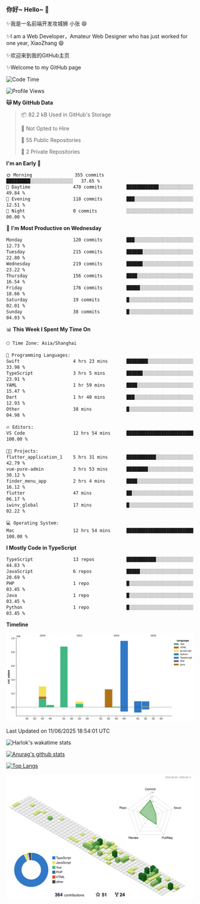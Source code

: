### 你好~ Hello~ 👋

✨我是一名前端开发攻城狮 小张 😄

✨I am a Web Developer，Amateur Web Designer who has just worked for one year, XiaoZhang 😄

✨欢迎来到我的GitHub主页

✨Welcome to my GitHub page
<!--
**7148505/7148505** is a ✨ _special_ ✨ repository because its `README.md` (this file) appears on your GitHub profile.

Here are some ideas to get you started:

- 🔭 I’m currently working on ...
- 🌱 I’m currently learning ...
- 👯 I’m looking to collaborate on ...
- 🤔 I’m looking for help with ...
- 💬 Ask me about ...
- 📫 How to reach me: ...
- 😄 Pronouns: ...
- ⚡ Fun fact: ...
-->

<!--START_SECTION:waka-->
![Code Time](http://img.shields.io/badge/Code%20Time-2%2C698%20hrs%2019%20mins-blue)

![Profile Views](http://img.shields.io/badge/Profile%20Views-0-blue)

**🐱 My GitHub Data** 

> 📦 82.2 kB Used in GitHub's Storage 
 > 
> 🚫 Not Opted to Hire
 > 
> 📜 55 Public Repositories 
 > 
> 🔑 2 Private Repositories 
 > 
**I'm an Early 🐤** 

```text
🌞 Morning                355 commits         █████████░░░░░░░░░░░░░░░░   37.65 % 
🌆 Daytime                470 commits         ████████████░░░░░░░░░░░░░   49.84 % 
🌃 Evening                118 commits         ███░░░░░░░░░░░░░░░░░░░░░░   12.51 % 
🌙 Night                  0 commits           ░░░░░░░░░░░░░░░░░░░░░░░░░   00.00 % 
```
📅 **I'm Most Productive on Wednesday** 

```text
Monday                   120 commits         ███░░░░░░░░░░░░░░░░░░░░░░   12.73 % 
Tuesday                  215 commits         ██████░░░░░░░░░░░░░░░░░░░   22.80 % 
Wednesday                219 commits         ██████░░░░░░░░░░░░░░░░░░░   23.22 % 
Thursday                 156 commits         ████░░░░░░░░░░░░░░░░░░░░░   16.54 % 
Friday                   176 commits         █████░░░░░░░░░░░░░░░░░░░░   18.66 % 
Saturday                 19 commits          █░░░░░░░░░░░░░░░░░░░░░░░░   02.01 % 
Sunday                   38 commits          █░░░░░░░░░░░░░░░░░░░░░░░░   04.03 % 
```


📊 **This Week I Spent My Time On** 

```text
🕑︎ Time Zone: Asia/Shanghai

💬 Programming Languages: 
Swift                    4 hrs 23 mins       ████████░░░░░░░░░░░░░░░░░   33.98 % 
TypeScript               3 hrs 5 mins        ██████░░░░░░░░░░░░░░░░░░░   23.91 % 
YAML                     1 hr 59 mins        ████░░░░░░░░░░░░░░░░░░░░░   15.47 % 
Dart                     1 hr 40 mins        ███░░░░░░░░░░░░░░░░░░░░░░   12.93 % 
Other                    38 mins             █░░░░░░░░░░░░░░░░░░░░░░░░   04.98 % 

🔥 Editors: 
VS Code                  12 hrs 54 mins      █████████████████████████   100.00 % 

🐱‍💻 Projects: 
flutter_application_1    5 hrs 31 mins       ███████████░░░░░░░░░░░░░░   42.79 % 
vue-pure-admin           3 hrs 53 mins       ████████░░░░░░░░░░░░░░░░░   30.12 % 
finder_menu_app          2 hrs 4 mins        ████░░░░░░░░░░░░░░░░░░░░░   16.12 % 
flutter                  47 mins             ██░░░░░░░░░░░░░░░░░░░░░░░   06.17 % 
iwinv_global             17 mins             █░░░░░░░░░░░░░░░░░░░░░░░░   02.22 % 

💻 Operating System: 
Mac                      12 hrs 54 mins      █████████████████████████   100.00 % 
```

**I Mostly Code in TypeScript** 

```text
TypeScript               13 repos            ███████████░░░░░░░░░░░░░░   44.83 % 
JavaScript               6 repos             █████░░░░░░░░░░░░░░░░░░░░   20.69 % 
PHP                      1 repo              █░░░░░░░░░░░░░░░░░░░░░░░░   03.45 % 
Java                     1 repo              █░░░░░░░░░░░░░░░░░░░░░░░░   03.45 % 
Python                   1 repo              █░░░░░░░░░░░░░░░░░░░░░░░░   03.45 % 
```



**Timeline**

![Lines of Code chart](https://raw.githubusercontent.com/littleCareless/littleCareless/master/assets/bar_graph.png)


 Last Updated on 11/06/2025 18:54:01 UTC
<!--END_SECTION:waka-->
![Harlok's wakatime stats](https://github-readme-stats.vercel.app/api/wakatime?username=littleCareless)

[![Anurag's github stats](https://github-readme-stats.vercel.app/api?username=littleCareless)](https://github.com/anuraghazra/github-readme-stats)

[![Top Langs](https://github-readme-stats.vercel.app/api/top-langs/?username=littleCareless&layout=compact)](https://github.com/anuraghazra/github-readme-stats)

![](./profile-3d-contrib/profile-green-animate.svg)
